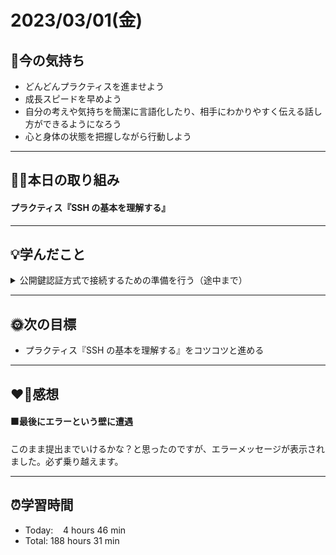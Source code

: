 # 2023/03/01(金)
## 🕺今の気持ち
- どんどんプラクティスを進ませよう
- 成長スピードを早めよう
- 自分の考えや気持ちを簡潔に言語化したり、相手にわかりやすく伝える話し方ができるようになろう
- 心と身体の状態を把握しながら行動しよう
---


## ✍🏻本日の取り組み
#### プラクティス『SSH の基本を理解する』

---


## 💡学んだこと
<details><summary>公開鍵認証方式で接続するための準備を行う（途中まで）</summary>

### ssh-keygenコマンドとは？
SSH（Secure Shell）の公開鍵と秘密鍵のペアを生成するためのコマンドです。これらの鍵は、SSH接続で使用され、公開鍵認証方式による安全な接続を可能にします。

### ssh-keygenコマンドの基本的な使用方法
1. 鍵の生成：新しく公開鍵と秘密鍵のペアを生成します。
2. 鍵の保存場所の指定：`ssh-keygen`コマンドを実行すると、鍵を保存する場所を尋ねられます。デフォルトの場所は`~/.ssh/id_rsa`です。
3. パスフレーズの設定：鍵に対するパスフレーズを設定します。パスフレーズは、鍵を使用する際の追加的な保護を提供します。パスフレーズを設定しないと、鍵が盗まれた場合に誰でもその鍵を使用できてしまいます。一方、パスフレーズを設定すると、鍵を使用するたびにパスフレーズを入力する必要があります。

### 秘密鍵とパスフレーズとの違い
秘密鍵とパスフレーズは、両方とも認証に使用されますが、その目的と使用方法は異なります。

**秘密鍵**は、公開鍵暗号化の一部として使用されます。公開鍵と秘密鍵はペアで作成され、公開鍵を使用して暗号化されたデータは対応する秘密鍵を使用してのみ復号化できます。SSH接続では、秘密鍵はクライアント（接続を行う側）に保持され、公開鍵はサーバー（接続を受ける側）に登録されます。秘密鍵は他人に知られることなく安全に保管する必要があります。

一方、**パスフレーズ**は、秘密鍵をさらに保護するためのものです。パスフレーズは、秘密鍵を暗号化し、その秘密鍵を使用する前にパスフレーズの入力を求めます。これにより、たとえ秘密鍵が何らかの理由で第三者に漏洩したとしても、パスフレーズがなければその秘密鍵を使用することはできません。パスフレーズは通常、強力な暗号化アルゴリズムを使用して秘密鍵を保護します。

したがって、秘密鍵はデータの暗号化と復号化に直接使用され、パスフレーズは秘密鍵自体の保護に使用されるという違いがあります。

- アルゴリズム：問題を解決するための手順やルールのことを指します。コンピューターサイエンスの文脈では、アルゴリズムはデータを操作し、計算を行い、問題を解決するための詳細な手順を指します。

### Ed25519 をアルゴリズムとして指定して鍵の生成を行う
`Ed25519`をアルゴリズムとして指定して鍵の生成を行います。もし、安全性を確保したい場合は、パスフレーズを設定することができます。
1. 鍵の生成

   - 以下のコマンドを入力します
`ssh-keygen -t ed25519`

   - `Generating public/private ed25519 key pair.
Enter file in which to save the key (/home/yoshiwo/.ssh/id_ed25519):`
ed25519 の公開鍵/秘密鍵ペアを生成する。鍵を保存するファイルを入力 (/home/yoshiwo/.ssh/id_ed25519)と表示されるので、returnキーを押します。

    - `Enter passphrase (empty for no passphrase):`
パスフレーズを入力する（パスフレーズなしの場合は空）と表示されるので任意で設定・非設定を決めます。
ちなみに設定すると、`Enter same passphrase agein:`と表示されるので設定したパスフレーズをもう一度入力してreturnキーを押します。

    - 生成された公開鍵と秘密鍵のパスについて
公開鍵：~/.ssh/id_ed25519.pub
秘密鍵：~/.ssh/id_ed25519

2. 生成した鍵を確認
    - `ls -l <生成された鍵のパス>`でファイルの詳細な情報を表示します。
    - `less <生成された鍵のパス>`で指定したパスにある鍵ファイルの内容が表示されます。

3. `chmod`コマンドを使い、秘密鍵のパーミッションを変更
    - 秘密鍵のパーミッションは、所有者のみがアクセスできるものに変更しておく必要があります。以下のコマンドを入力して設定を行います。
`chmod 600 ~/.ssh/id_ed25519`

    - パーミッションが意図したものになっているかどうかを ls コマンドを使って確認します
`ls -l ~/.ssh/id_ed25519`

4. 公開鍵をサーバーに登録する作業を行う
公開鍵の登録には`ssh-copy-id`コマンドを使用します。このコマンドは公開鍵をリモートホスト（サーバー側）に登録するためのコマンドです。以下のコマンドを入力して行います。
    - `ssh-copy-id -i ~/.ssh/id_ed25519.pub -p5555 yoshiwo@160.16.241.119`
`-i`オプションは必須ではありません。`-i`オプションを省略した場合`ssh-copy-id`コマンドはデフォルトの公開鍵（通常は`~/.ssh/id_rsa.pub`, `~/.ssh/id_dsa.pub`, `~/.ssh/id_ecdsa.pub`, `~/.ssh/id_ed25519.pub`のいずれか）を使用します。

5. サーバー側で公開鍵が登録されていることを確認

`ls -l ~/.ssh/authorized_keys`を入力すると以下の内容が表示されました。

```
/usr/bin/ssh-copy-id: INFO: Source of key(s) to be installed: "/home/yoshiwo/.ssh/id_ed25519.pub"
/usr/bin/ssh-copy-id: INFO: attempting to log in with the new key(s), to filter out any that are aleady installed
/usr/bin/ssh-copy-id: INFO: 1 key(s) remain to be installed - - if you are prompted now it is to install the new keys
yoshiwo@160.16.241.119: Permission denied (publickey).
```

エラーメッセージを確認すると、どうやらSSH公開鍵認証に失敗したのかな？と推測しています。次回はこのエラーに対処していきます。


</details>

---


## 🌞次の目標
-  プラクティス『SSH の基本を理解する』をコツコツと進める

---


## ❤️‍🔥感想
#### 🟫最後にエラーという壁に遭遇
このまま提出までいけるかな？と思ったのですが、エラーメッセージが表示されました。必ず乗り越えます。

---


## ⏰学習時間
- Today:&nbsp;&nbsp;&nbsp; 4 hours 46 min
- Total: 188 hours 31 min
